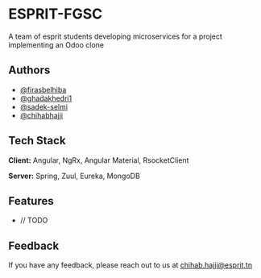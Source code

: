 
# ESPRIT-FGSC 

A team of esprit students developing microservices for a project implementing an Odoo clone



## Authors

- [@firasbelhiba](https://www.github.com/firasbelhiba)
- [@ghadakhedri1](https://www.github.com/ghadakhedri1)
- [@sadek-selmi](https://www.github.com/sadek-selmi)
- [@chihabhajji](https://www.github.com/chihabhajji)

  
## Tech Stack

**Client:** Angular, NgRx, Angular Material, RsocketClient

**Server:** Spring, Zuul, Eureka, MongoDB

  
## Features

- // TODO

  
## Feedback

If you have any feedback, please reach out to us at chihab.hajji@esprit.tn

  
